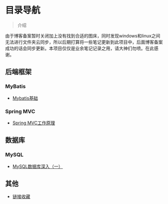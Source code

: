

# 目录导航

> 介绍

由于博客备案暂时关闭加上没有找到合适的图床，同时发现windows和linux之间无法进行文件夹云同步，所以后期打算将一些笔记更新到此项目中，后面博客备案成功的话会同步更新。本项目仅仅是业余笔记记录之用，请大神们勿喷。在此感谢。



## 后端框架

### MyBatis

+ [Mybatis基础](note/Mybatis基础.md)

### Spring MVC

+ [Spring MVC工作原理](note/SpringMVC工作原理.md)





## 数据库

### MySQL

+ [MySQL数据库深入（一）](note/MySQL深入（一）.md)



## 其他

+ [链接收藏](note/链接收藏.md)